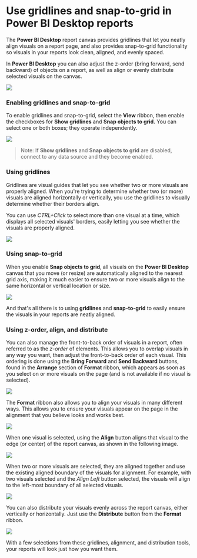 <properties
   pageTitle="Use gridlines and snap-to-grid in Power BI Desktop reports"
   description="Use gridlines, snap-to-grid, z-order, alignment and distribution in Power BI Desktop reports"
   services="powerbi"
   documentationCenter=""
   authors="davidiseminger"
   manager="mblythe"
   backup=""
   editor=""
   tags=""
   qualityFocus="no"
   qualityDate=""/>

<tags
   ms.service="powerbi"
   ms.devlang="NA"
   ms.topic="article"
   ms.tgt_pltfrm="NA"
   ms.workload="powerbi"
   ms.date="12/02/2016"
   ms.author="davidi"/>

# Use gridlines and snap-to-grid in Power BI Desktop reports

The **Power BI Desktop** report canvas provides gridlines that let you neatly align visuals on a report page, and also provides snap-to-grid functionality so visuals in your reports look clean, aligned, and evenly spaced.

In **Power BI Desktop** you can also adjust the z-order (bring forward, send backward) of objects on a report, as well as align or evenly distribute selected visuals on the canvas.

![](media/powerbi-desktop-gridlines-snap-to-grid/snap-to-grid_0.png)

### Enabling gridlines and snap-to-grid

To enable gridlines and snap-to-grid, select the **View** ribbon, then enable the checkboxes for **Show gridlines** and **Snap objects to grid.** You can select one or both boxes; they operate independently.

![](media/powerbi-desktop-gridlines-snap-to-grid/snap-to-grid_1.png)

> Note: If **Show gridlines** and **Snap objects to grid** are disabled, connect to any data source and they become enabled.

### Using gridlines

Gridlines are visual guides that let you see whether two or more visuals are properly aligned. When you're trying to determine whether two (or more) visuals are aligned horizontally or vertically, you use the gridlines to visually determine whether their borders align.

You can use *CTRL+Click* to select more than one visual at a time, which displays all selected visuals' borders, easily letting you see whether the visuals are properly aligned.

![](media/powerbi-desktop-gridlines-snap-to-grid/snap-to-grid_2.png)

### Using snap-to-grid

When you enable **Snap objects to grid**, all visuals on the **Power BI Desktop** canvas that you move (or resize) are automatically aligned to the nearest grid axis, making it much easier to ensure two or more visuals align to the same horizontal or vertical location or size.

![](media/powerbi-desktop-gridlines-snap-to-grid/snap-to-grid_3.png)

And that's all there is to using **gridlines** and **snap-to-grid** to easily ensure the visuals in your reports are neatly aligned.

### Using z-order, align, and distribute

You can also manage the front-to-back order of visuals in a report, often referred to as the *z-order* of elements. This allows you to overlap visuals in any way you want, then adjust the front-to-back order of each visual. This ordering is done using the **Bring Forward** and **Send Backward** buttons, found in the **Arrange** section of **Format** ribbon, which appears as soon as you select on or more visuals on the page (and is not available if no visual is selected).

![](media/powerbi-desktop-gridlines-snap-to-grid/snap-to-grid_4.png)

The **Format** ribbon also allows you to align your visuals in many different ways. This allows you to ensure your visuals appear on the page in the alignment that you believe looks and works best.

![](media/powerbi-desktop-gridlines-snap-to-grid/snap-to-grid_5.png)

When one visual is selected, using the **Align** button aligns that visual to the edge (or center) of the report canvas, as shown in the following image.

![](media/powerbi-desktop-gridlines-snap-to-grid/snap-to-grid_6.png)

When two or more visuals are selected, they are aligned together and use the existing aligned boundary of the visuals for alignment. For example, with two visuals selected and the *Align Left* button selected, the visuals will align to the left-most boundary of all selected visuals.

![](media/powerbi-desktop-gridlines-snap-to-grid/snap-to-grid_7.png)

You can also distribute your visuals evenly across the report canvas, either vertically or horizontally. Just use the **Distribute** button from the **Format** ribbon.

![](media/powerbi-desktop-gridlines-snap-to-grid/snap-to-grid_8.png)

With a few selections from these gridlines, alignment, and distribution tools, your reports will look just how you want them.
